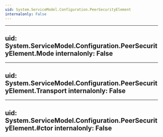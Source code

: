```yaml
---
uid: System.ServiceModel.Configuration.PeerSecurityElement
internalonly: False
---
```


---
uid: System.ServiceModel.Configuration.PeerSecurityElement.Mode
internalonly: False
---

---
uid: System.ServiceModel.Configuration.PeerSecurityElement.Transport
internalonly: False
---

---
uid: System.ServiceModel.Configuration.PeerSecurityElement.#ctor
internalonly: False
---
